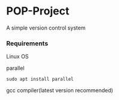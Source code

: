 # POP-Project
A simple version control system

### Requirements
Linux OS

parallel

    sudo apt install parallel
gcc compiler(latest version recommended)
